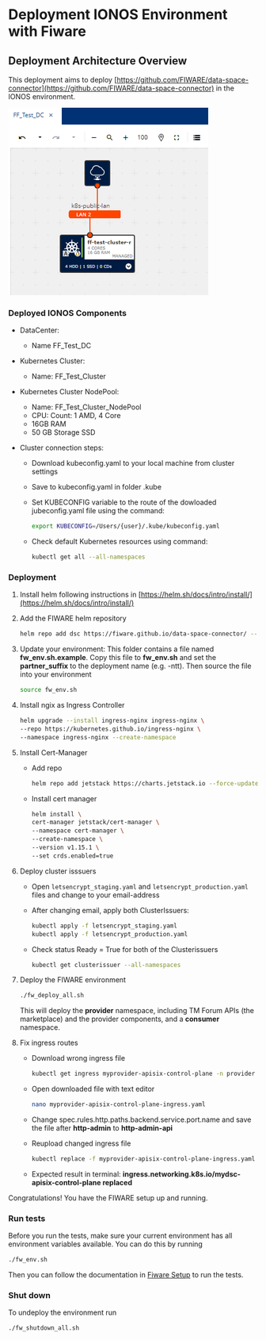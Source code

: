 # Deployment IONOS Environment with Fiware

## Deployment Architecture Overview

This deployment aims to deploy [https://github.com/FIWARE/data-space-connector](https://github.com/FIWARE/data-space-connector) in the IONOS environment.

![doc/fiware_dc.PNG](doc/fiware_dc.PNG)

### Deployed IONOS Components

- DataCenter:
  - Name FF_Test_DC

- Kubernetes Cluster:
  - Name: FF_Test_Cluster

- Kubernetes Cluster NodePool:
  - Name: FF_Test_Cluster_NodePool
  - CPU: Count: 1 AMD, 4 Core
  - 16GB RAM
  - 50 GB Storage SSD

- Cluster connection steps:
  - Download kubeconfig.yaml to your local machine from cluster settings
  - Save to kubeconfig.yaml in folder .kube
  - Set KUBECONFIG variable to the route of the dowloaded jubeconfig.yaml file using the command:

    ```sh
    export KUBECONFIG=/Users/{user}/.kube/kubeconfig.yaml
    ```

  - Check default Kubernetes resources using command:

    ```sh
    kubectl get all --all-namespaces
    ```

### Deployment

1. Install helm following instructions in [https://helm.sh/docs/intro/install/](https://helm.sh/docs/intro/install/)

2. Add the FIWARE helm repository

    ```sh
    helm repo add dsc https://fiware.github.io/data-space-connector/ --force-update
    ```

3. Update your environment: This folder contains a file named **fw_env.sh.example**. Copy this file to **fw_env.sh** and set the **partner_suffix** to the deployment name (e.g. -ntt). Then source the file into your environment

    ```sh
    source fw_env.sh
    ```

4. Install ngix as Ingress Controller

    ```sh
    helm upgrade --install ingress-nginx ingress-nginx \
    --repo https://kubernetes.github.io/ingress-nginx \
    --namespace ingress-nginx --create-namespace
    ```

5. Install Cert-Manager
  
    - Add repo

      ```sh
      helm repo add jetstack https://charts.jetstack.io --force-update 
      ```

    - Install cert manager

      ```sh
      helm install \
      cert-manager jetstack/cert-manager \
      --namespace cert-manager \
      --create-namespace \
      --version v1.15.1 \
      --set crds.enabled=true
      ```

6. Deploy cluster isssuers

    - Open `letsencrypt_staging.yaml` and `letsencrypt_production.yaml` files and change to your email-address
  
    - After changing email, apply both ClusterIssuers:
  
      ```sh
      kubectl apply -f letsencrypt_staging.yaml
      kubectl apply -f letsencrypt_production.yaml
      ```

    - Check status Ready = True for both of the Clusterissuers
  
      ```sh
      kubectl get clusterissuer --all-namespaces
      ```

7. Deploy the FIWARE environment

    ```sh
    ./fw_deploy_all.sh
    ```

    This will deploy the **provider** namespace, including TM Forum APIs (the marketplace) and the provider components, and a **consumer** namespace.
  
8. Fix ingress routes

    - Download wrong ingress file

       ```sh
       kubectl get ingress myprovider-apisix-control-plane -n provider -o yaml > myprovider-apisix-control-plane-ingress.yaml
       ```

    - Open downloaded file with text editor

      ```sh
      nano myprovider-apisix-control-plane-ingress.yaml
      ```

    - Change spec.rules.http.paths.backend.service.port.name and save the file after **http-admin** to **http-admin-api**

    - Reupload changed ingress file

      ```sh
      kubectl replace -f myprovider-apisix-control-plane-ingress.yaml
      ```

    - Expected result in terminal: **ingress.networking.k8s.io/mydsc-apisix-control-plane replaced**

Congratulations! You have the FIWARE setup up and running.

### Run tests

Before you run the tests, make sure your current environment has all environment variables available. You can do this by running

```sh
./fw_env.sh
```

Then you can follow the documentation in [Fiware Setup](doc/fiware_setup.md) to run the tests.

### Shut down

To undeploy the environment run

```sh
./fw_shutdown_all.sh
```
